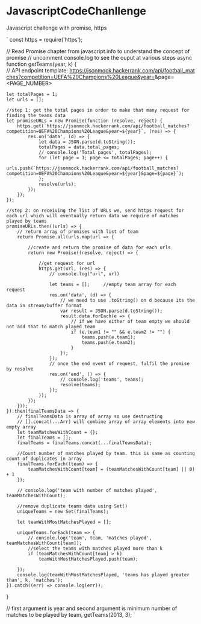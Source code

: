 # JavascriptCodeChanllenge
Javascript challenge with promise, https

`
const https = require('https');

// Read Promise chapter from javascript.info to understand the concept of promise
// uncomment console.log to see the ouput at various steps
async function getTeams(year, k) {
	// API endpoint template: https://jsonmock.hackerrank.com/api/football_matches?competition=UEFA%20Champions%20League&year=<YEAR>&page=<PAGE_NUMBER>

	let totalPages = 1;
	let urls = [];

	//step 1: get the total pages in order to make that many request for finding the teams data
	let promiseURLs = new Promise(function (resolve, reject) {
		https.get(`https://jsonmock.hackerrank.com/api/football_matches?competition=UEFA%20Champions%20League&year=${year}`, (res) => {
			res.on('data', (d) => {
				let data = JSON.parse(d.toString());
				totalPages = data.total_pages;
				// console.log('Total pages', totalPages);
				for (let page = 1; page <= totalPages; page++) {
					urls.push(`https://jsonmock.hackerrank.com/api/football_matches?competition=UEFA%20Champions%20League&year=${year}&page=${page}`);
				};
				resolve(urls);
			});
		});
	});

	//step 2: on receiving the list of URLs we, send https request for each url which will eventually return data we require of matches played by teams
	promiseURLs.then((urls) => {
		// return array of promises with list of team
		return Promise.all(urls.map(url => {

			//create and return the promise of data for each urls
			return new Promise((resolve, reject) => {

				//get request for url
				https.get(url, (res) => {
					// console.log("url", url)

					let teams = [];		//empty team array for each request
					res.on('data', (d) => {
						// we need to use .toString() on d because its the data in stream/buffer format
						var result = JSON.parse(d.toString());
						result.data.forEach(e => {
							// if we have either of team empty we should not add that to match played team
							if (e.team1 != "" && e.team2 != "") {
								teams.push(e.team1);
								teams.push(e.team2);
							}
						});
					});
					// once the end event of request, fulfil the promise by resolve
					res.on('end', () => {
						// console.log('teams', teams);
						resolve(teams);
					});
				});
			});
		}));
	}).then(finalTeamsData => {
		// finalTeamsData is array of array so use destructing
		// [].concat(...Arr) will combine array of array elements into new empty array
		let teamMatchesWithCount = {};
		let finalTeams = [];
		finalTeams = finalTeams.concat(...finalTeamsData);

		//Count number of matches played by team. this is same as counting count of duplicates in array
		finalTeams.forEach((team) => {
			teamMatchesWithCount[team] = (teamMatchesWithCount[team] || 0) + 1
		});

		// console.log('team with number of matches played', teamMatchesWithCount);

		//remove duplicate teams data using Set()
		uniqueTeams = new Set(finalTeams);

		let teamWithMostMatchesPlayed = [];

		uniqueTeams.forEach(team => {
			// console.log('team', team, 'matches played', teamMatchesWithCount[team]);
			//select the teams with matches played more than k
			if (teamMatchesWithCount[team] > k)
				teamWithMostMatchesPlayed.push(team);

		});
		console.log(teamWithMostMatchesPlayed, 'teams has played greater than', k, 'matches');
	}).catch((err) => console.log(err));
}

// first argument is year and second argument is minimum number of matches to be played by team,
getTeams(2013, 3);
`
